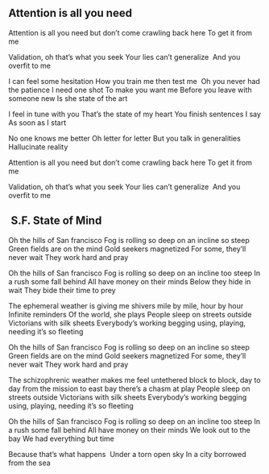 ## Attention is all you need

Attention is all you need
but don’t come crawling back here
To get it from me 

Validation, oh that’s what you seek
Your lies can’t generalize 
And you overfit to me 

I can feel some hesitation
How you train me then test me 
Oh you never had the patience
I need one shot
To make you want me
Before you leave with someone new
Is she state of the art

I feel in tune with you
That’s the state of my heart
You finish sentences I say
As soon as I start

No one knows me better
Oh letter for letter
But you talk in generalities
Hallucinate reality

Attention is all you need
but don’t come crawling back here
To get it from me 


Validation, oh that’s what you seek
Your lies can’t generalize 
And you overfit to me


##  S.F. State of Mind

Oh the hills of San francisco
Fog is rolling so deep
on an incline so steep
Green fields are on the mind
Gold seekers magnetized
For some, they’ll never wait
They work hard and pray

  
Oh the hills of San francisco
Fog is rolling so deep
on an incline too steep
In a rush some fall behind
All have money on their minds
Below they hide in wait
They bide their time to prey

The ephemeral weather is giving me shivers
mile by mile, hour by hour
Infinite reminders
Of the world, she plays
People sleep on streets outside
Victorians with silk sheets
Everybody’s working begging
using, playing, needing
it’s so fleeting

Oh the hills of San francisco
Fog is rolling so deep
on an incline so steep
Green fields are on the mind
Gold seekers magnetized
For some, they’ll never wait
They work hard and pray

The schizophrenic weather makes me feel untethered
block to block, day to day
from the mission to east bay
there’s a chasm at play
People sleep on streets outside
Victorians with silk sheets
Everybody’s working begging
using, playing, needing
it’s so fleeting

Oh the hills of San francisco
Fog is rolling so deep
on an incline too steep
In a rush some fall behind
All have money on their minds
We look out to the bay
We had everything but time


Because that’s what happens 
Under a torn open sky
In a city borrowed from the sea